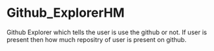# Github_ExplorerHM
 Github Explorer which tells the user is use the github or not. If user is present then how much repositry of user is present on github.
